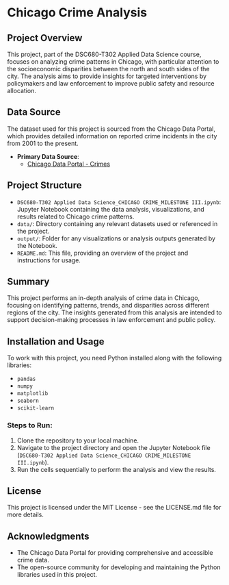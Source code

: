 # Chicago Crime Analysis

## Project Overview
This project, part of the DSC680-T302 Applied Data Science course, focuses on analyzing crime patterns in Chicago, with particular attention to the socioeconomic disparities between the north and south sides of the city. The analysis aims to provide insights for targeted interventions by policymakers and law enforcement to improve public safety and resource allocation.

## Data Source
The dataset used for this project is sourced from the Chicago Data Portal, which provides detailed information on reported crime incidents in the city from 2001 to the present.

- **Primary Data Source**: 
  - [Chicago Data Portal - Crimes](https://data.cityofchicago.org/Public-Safety/Crimes-2001-to-Present/ijzp-q8t2)

## Project Structure
- `DSC680-T302 Applied Data Science_CHICAGO CRIME_MILESTONE III.ipynb`: Jupyter Notebook containing the data analysis, visualizations, and results related to Chicago crime patterns.
- `data/`: Directory containing any relevant datasets used or referenced in the project.
- `output/`: Folder for any visualizations or analysis outputs generated by the Notebook.
- `README.md`: This file, providing an overview of the project and instructions for usage.

## Summary
This project performs an in-depth analysis of crime data in Chicago, focusing on identifying patterns, trends, and disparities across different regions of the city. The insights generated from this analysis are intended to support decision-making processes in law enforcement and public policy.

## Installation and Usage
To work with this project, you need Python installed along with the following libraries:

- `pandas`
- `numpy`
- `matplotlib`
- `seaborn`
- `scikit-learn`

### Steps to Run:
1. Clone the repository to your local machine.
2. Navigate to the project directory and open the Jupyter Notebook file (`DSC680-T302 Applied Data Science_CHICAGO CRIME_MILESTONE III.ipynb`).
3. Run the cells sequentially to perform the analysis and view the results.

## License
This project is licensed under the MIT License - see the LICENSE.md file for more details.

## Acknowledgments
- The Chicago Data Portal for providing comprehensive and accessible crime data.
- The open-source community for developing and maintaining the Python libraries used in this project.


